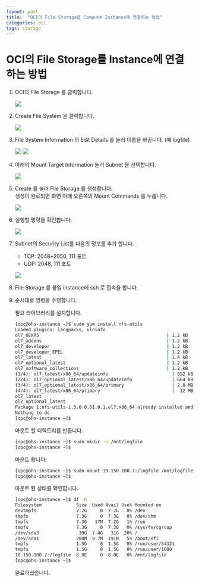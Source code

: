 ```yaml
---
layout: post
title:  "OCI의 File Storage를 Compute Instance에 연결하는 방법"
categories: oci
tags: storage
---
```

# OCI의 File Storage를 Instance에 연결하는 방법

1. OCI의 File Storage 를 클릭합니다.

    ![](https://raw.githubusercontent.com/jonggyoukim/oci/master/images/fs1.png)

1. Create File System 을 클릭합니다.

    ![](https://raw.githubusercontent.com/jonggyoukim/oci/master/images/fs2.png)

1. File System Information 의 Edit Details 를 눌러 이름을 바꿉니다. (예:logfile)

    ![](https://raw.githubusercontent.com/jonggyoukim/oci/master/images/fs3.png)
    ![](https://raw.githubusercontent.com/jonggyoukim/oci/master/images/fs4.png)

1. 아래의 Mount Target Information 눌러 Subnet 을 선택합니다.

    ![](https://raw.githubusercontent.com/jonggyoukim/oci/master/images/fs6.png)

1. Create 를 눌러 File Storage 를 생성합니다.<br>생성이 완료되면 화면 아래 오른쪽의 Mount Commands 를 누릅니다.

    ![](https://raw.githubusercontent.com/jonggyoukim/oci/master/images/fs5.png)

1. 실행할 명령을 확인합니다.

    ![](https://raw.githubusercontent.com/jonggyoukim/oci/master/images/fs7.png)

1. Subnet의 Security List를 다음의 정보를 추가 합니다.

    - TCP: 2048~2050, 111 포트
    - UDP: 2048, 111 포트

    ![](https://raw.githubusercontent.com/jonggyoukim/oci/master/images/fs8.png)

1. File Storage 를 붙일 instance에 ssh 로 접속을 합니다.

1. 순서대로 명령을 수행합니다.

    필요 라이브러리를 설치합니다.
    ~~~sh
    [opc@ohs-instance ~]$ sudo yum install nfs-utils
    Loaded plugins: langpacks, ulninfo
    ol7_UEKR5                                                | 1.2 kB     00:00
    ol7_addons                                               | 1.2 kB     00:00
    ol7_developer                                            | 1.2 kB     00:00
    ol7_developer_EPEL                                       | 1.2 kB     00:00
    ol7_latest                                               | 1.4 kB     00:00
    ol7_optional_latest                                      | 1.2 kB     00:00
    ol7_software_collections                                 | 1.2 kB     00:00
    (1/4): ol7_latest/x86_64/updateinfo                        | 852 kB   00:00
    (2/4): ol7_optional_latest/x86_64/updateinfo               | 664 kB   00:00
    (3/4): ol7_optional_latest/x86_64/primary                  | 2.8 MB   00:00
    (4/4): ol7_latest/x86_64/primary                           |  12 MB   00:00
    ol7_latest                                                          12465/12465
    ol7_optional_latest                                                   9598/9598
    Package 1:nfs-utils-1.3.0-0.61.0.1.el7.x86_64 already installed and latest version
    Nothing to do
    [opc@ohs-instance ~]$
    ~~~

    마운트 할 디렉토리를 만듭니다.
    ~~~sh
    [opc@ohs-instance ~]$ sudo mkdir -p /mnt/logfile
    [opc@ohs-instance ~]$
    ~~~

    마운트 합니다.
    ~~~sh
    [opc@ohs-instance ~]$ sudo mount 10.150.100.7:/logfile /mnt/logfile
    [opc@ohs-instance ~]$
    ~~~

    마운트 된 상태를 확인합니다.
    ~~~sh
    [opc@ohs-instance ~]$ df -h
    Filesystem             Size  Used Avail Use% Mounted on
    devtmpfs               7.2G     0  7.2G   0% /dev
    tmpfs                  7.3G     0  7.3G   0% /dev/shm
    tmpfs                  7.3G   17M  7.2G   1% /run
    tmpfs                  7.3G     0  7.3G   0% /sys/fs/cgroup
    /dev/sda3               39G  7.4G   31G  20% /
    /dev/sda1              200M  9.7M  191M   5% /boot/efi
    tmpfs                  1.5G     0  1.5G   0% /run/user/54321
    tmpfs                  1.5G     0  1.5G   0% /run/user/1000
    10.150.100.7:/logfile  8.0E     0  8.0E   0% /mnt/logfile
    [opc@ohs-instance ~]$
    ~~~
    
    완료하셨습니다.
